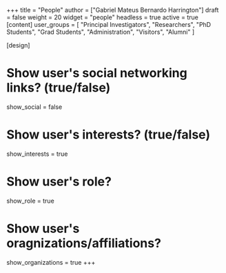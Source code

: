 +++
title = "People"
author = ["Gabriel Mateus Bernardo Harrington"]
draft = false
weight = 20
widget = "people"
headless = true
active = true
[content]
user_groups = [
  "Principal Investigators",
  "Researchers",
  "PhD Students",
  "Grad Students",
  "Administration",
  "Visitors",
  "Alumni"
]

[design]
# Show user's social networking links? (true/false)
show_social = false
# Show user's interests? (true/false)
show_interests = true
# Show user's role?
show_role = true
# Show user's oragnizations/affiliations?
show_organizations = true
+++
